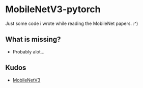 # MobileNetV3-pytorch

Just some code i wrote while reading the MobileNet papers. :^)

## What is missing?
* Probably alot...

## Kudos
* [MobileNetV3](https://arxiv.org/pdf/1905.02244.pdf)
